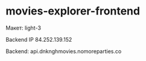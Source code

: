 # movies-explorer-frontend

Макет: light-3

Backend IP 84.252.139.152

Backend: api.dnknghmovies.nomoreparties.co


